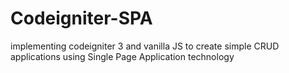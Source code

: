 # Codeigniter-SPA
implementing codeigniter 3 and vanilla JS to create simple CRUD applications using Single Page Application technology

